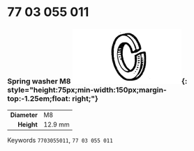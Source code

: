 # 77 03 055 011

### Spring washer M8 ![](../assets/images/parts/spring_washer.png){: style="height:75px;min-width:150px;margin-top:-1.25em;float: right;"}

|   |   |
|---:|---|
**Diameter** | M8
**Height** |12.9 mm

Keywords `7703055011`, `77 03 055 011`
